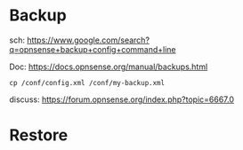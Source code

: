 # Backup
sch: https://www.google.com/search?q=opnsense+backup+config+command+line

Doc: https://docs.opnsense.org/manual/backups.html
```
cp /conf/config.xml /conf/my-backup.xml
```

discuss: https://forum.opnsense.org/index.php?topic=6667.0

# Restore
